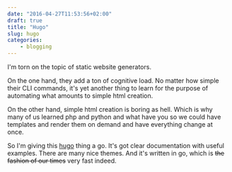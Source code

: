 ```yaml
---
date: "2016-04-27T11:53:56+02:00"
draft: true
title: "Hugo"
slug: hugo
categories:
    - blogging
---
```


I'm torn on the topic of static website generators.

On the one hand, they add a ton of cognitive load. No matter how simple their CLI commands, it's yet another thing to learn for the purpose of automating what amounts to simple html creation.

On the other hand, simple html creation is boring as hell. Which is why many of us learned php and python and what have you so we could have templates and render them on demand and have everything change at once.

<!--more-->

So I'm giving this [hugo](https://gohugo.io/overview/quickstart/) thing a go. It's got clear documentation with useful examples. There are many nice themes. And it's written in go, which is ~~the fashion of our times~~ very fast indeed.
